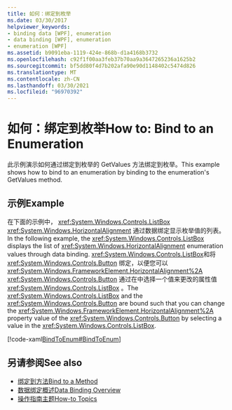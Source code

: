 ```yaml
---
title: 如何：绑定到枚举
ms.date: 03/30/2017
helpviewer_keywords:
- binding data [WPF], enumeration
- data binding [WPF], enumeration
- enumeration [WPF]
ms.assetid: b9091eba-1119-424e-868b-d1a4168b3732
ms.openlocfilehash: c92f1f00aa3feb37b70aa9a3647265236a1625b2
ms.sourcegitcommit: bf5dd80f4d7b202afa90e90d1148402c5474d826
ms.translationtype: MT
ms.contentlocale: zh-CN
ms.lasthandoff: 03/30/2021
ms.locfileid: "96970392"
---
```

# <a name="how-to-bind-to-an-enumeration"></a><span data-ttu-id="cda80-102">如何：绑定到枚举</span><span class="sxs-lookup"><span data-stu-id="cda80-102">How to: Bind to an Enumeration</span></span>
<span data-ttu-id="cda80-103">此示例演示如何通过绑定到枚举的 GetValues 方法绑定到枚举。</span><span class="sxs-lookup"><span data-stu-id="cda80-103">This example shows how to bind to an enumeration by binding to the enumeration's GetValues method.</span></span>  
  
## <a name="example"></a><span data-ttu-id="cda80-104">示例</span><span class="sxs-lookup"><span data-stu-id="cda80-104">Example</span></span>  
 <span data-ttu-id="cda80-105">在下面的示例中， <xref:System.Windows.Controls.ListBox> <xref:System.Windows.HorizontalAlignment> 通过数据绑定显示枚举值的列表。</span><span class="sxs-lookup"><span data-stu-id="cda80-105">In the following example, the <xref:System.Windows.Controls.ListBox> displays the list of <xref:System.Windows.HorizontalAlignment> enumeration values through data binding.</span></span> <span data-ttu-id="cda80-106"><xref:System.Windows.Controls.ListBox>和将 <xref:System.Windows.Controls.Button> 绑定，以便您可以 <xref:System.Windows.FrameworkElement.HorizontalAlignment%2A> <xref:System.Windows.Controls.Button> 通过在中选择一个值来更改的属性值 <xref:System.Windows.Controls.ListBox> 。</span><span class="sxs-lookup"><span data-stu-id="cda80-106">The <xref:System.Windows.Controls.ListBox> and the <xref:System.Windows.Controls.Button> are bound such that you can change the <xref:System.Windows.FrameworkElement.HorizontalAlignment%2A> property value of the <xref:System.Windows.Controls.Button> by selecting a value in the <xref:System.Windows.Controls.ListBox>.</span></span>  
  
 [!code-xaml[BindToEnum#BindToEnum](~/samples/snippets/csharp/VS_Snippets_Wpf/BindToEnum/CS/Window1.xaml#bindtoenum)]  
  
## <a name="see-also"></a><span data-ttu-id="cda80-107">另请参阅</span><span class="sxs-lookup"><span data-stu-id="cda80-107">See also</span></span>

- [<span data-ttu-id="cda80-108">绑定到方法</span><span class="sxs-lookup"><span data-stu-id="cda80-108">Bind to a Method</span></span>](how-to-bind-to-a-method.md)
- [<span data-ttu-id="cda80-109">数据绑定概述</span><span class="sxs-lookup"><span data-stu-id="cda80-109">Data Binding Overview</span></span>](/dotnet/desktop-wpf/data/data-binding-overview)
- [<span data-ttu-id="cda80-110">操作指南主题</span><span class="sxs-lookup"><span data-stu-id="cda80-110">How-to Topics</span></span>](data-binding-how-to-topics.md)
